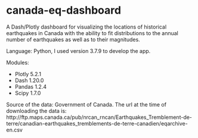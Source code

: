 # canada-eq-dashboard
A Dash/Plotly dashboard for visualizing the locations of historical earthquakes in Canada with the ability to fit distributions to the annual number of earthquakes as well as to their magnitudes.
<p>
Language: Python, I used version 3.7.9 to develop the app.
</p>
<p>
Modules:
<ul>
  <li>Plotly 5.2.1</li>
  <li>Dash 1.20.0</li>
  <li>Pandas 1.2.4</li>
  <li>Scipy 1.7.0</li>
</ul>
</p>
<p>
Source of the data: Government of Canada. The url at the time of downloading the data is: 
  http://ftp.maps.canada.ca/pub/nrcan_rncan/Earthquakes_Tremblement-de-terre/canadian-earthquakes_tremblements-de-terre-canadien/eqarchive-en.csv
</p>
